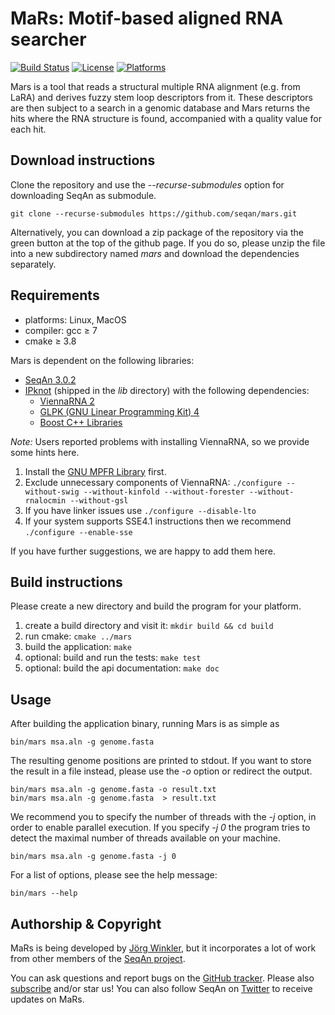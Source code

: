 # MaRs: Motif-based aligned RNA searcher

[![Build Status](https://github.com/seqan/mars/workflows/Mars%20CI/badge.svg)](https://github.com/seqan/mars/actions?query=branch%3Amaster+workflow%3A%22Mars%20CI%22)
[![License](https://img.shields.io/github/license/seqan/mars)](https://github.com/seqan/mars/blob/master/LICENSE.md)
[![Platforms](https://img.shields.io/badge/platform-Linux%20%7C%20BSD%20%7C%20MacOS-informational.svg)](https://github.com/seqan/mars/blob/master/README.md)

Mars is a tool that reads a structural multiple RNA alignment (e.g. from LaRA) and derives fuzzy stem loop descriptors
from it. These descriptors are then subject to a search in a genomic database and Mars returns the hits where the
RNA structure is found, accompanied with a quality value for each hit.


## Download instructions

Clone the repository and use the *-\-recurse-submodules* option for downloading SeqAn as submodule.

```commandline
git clone --recurse-submodules https://github.com/seqan/mars.git
```

Alternatively, you can download a zip package of the repository via the green button at the top of the github page.
If you do so, please unzip the file into a new subdirectory named *mars* and download the dependencies separately.

## Requirements

* platforms: Linux, MacOS
* compiler: gcc ≥ 7
* cmake ≥ 3.8

Mars is dependent on the following libraries:

* [SeqAn 3.0.2](https://github.com/seqan/seqan3.git)
* [IPknot](http://rtips.dna.bio.keio.ac.jp/ipknot) (shipped in the _lib_ directory) with the following dependencies:
  * [ViennaRNA 2](https://www.tbi.univie.ac.at/RNA)
  * [GLPK (GNU Linear Programming Kit) 4](https://www.gnu.org/software/glpk)
  * [Boost C++ Libraries](https://www.boost.org)

*Note:* Users reported problems with installing ViennaRNA, so we provide some hints here.

1. Install the [GNU MPFR Library](https://www.mpfr.org) first.
2. Exclude unnecessary components of ViennaRNA:
   `./configure --without-swig --without-kinfold --without-forester --without-rnalocmin --without-gsl`
3. If you have linker issues use
   `./configure --disable-lto`
4. If your system supports SSE4.1 instructions then we recommend
   `./configure --enable-sse`

If you have further suggestions, we are happy to add them here.

## Build instructions

Please create a new directory and build the program for your platform.

1. create a build directory and visit it: `mkdir build && cd build`
2. run cmake: `cmake ../mars`
3. build the application: `make`
4. optional: build and run the tests: `make test`
5. optional: build the api documentation: `make doc`

## Usage

After building the application binary, running Mars is as simple as

```commandline
bin/mars msa.aln -g genome.fasta
```

The resulting genome positions are printed to stdout.
If you want to store the result in a file instead, please use the *-o* option or redirect the output.

```commandline
bin/mars msa.aln -g genome.fasta -o result.txt
bin/mars msa.aln -g genome.fasta  > result.txt
```

We recommend you to specify the number of threads with the *-j* option, in order to enable parallel execution.
If you specify *-j 0* the program tries to detect the maximal number of threads available on your machine.

```commandline
bin/mars msa.aln -g genome.fasta -j 0
```

For a list of options, please see the help message:

```commandline
bin/mars --help
```

## Authorship & Copyright

MaRs is being developed by [Jörg Winkler](mailto:j.winkler@fu-berlin.de), but it incorporates a lot of work
from other members of the [SeqAn project](http://www.seqan.de).

You can ask questions and report bugs on the [GitHub tracker](https://github.com/seqan/mars/issues).
Please also [subscribe](https://github.com/seqan/mars/subscription) and/or star us!
You can also follow SeqAn on [Twitter](https://twitter.com/SeqAnLib) to receive updates on MaRs.
